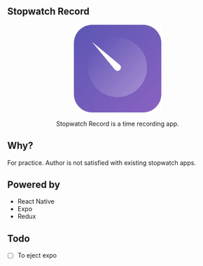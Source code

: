 ## Stopwatch Record
<p align="center">
  <img width="200" height="200" src="https://github.com/KhineKyaw/StopwatchRecord/blob/master/assets/icon.png"/>
</p>
<p align="center">Stopwatch Record is a time recording app.</p>


## Why?

For practice. Author is not satisfied with existing stopwatch apps.

## Powered by

-  React Native
-  Expo
-  Redux

## Todo

- [ ] To eject expo
